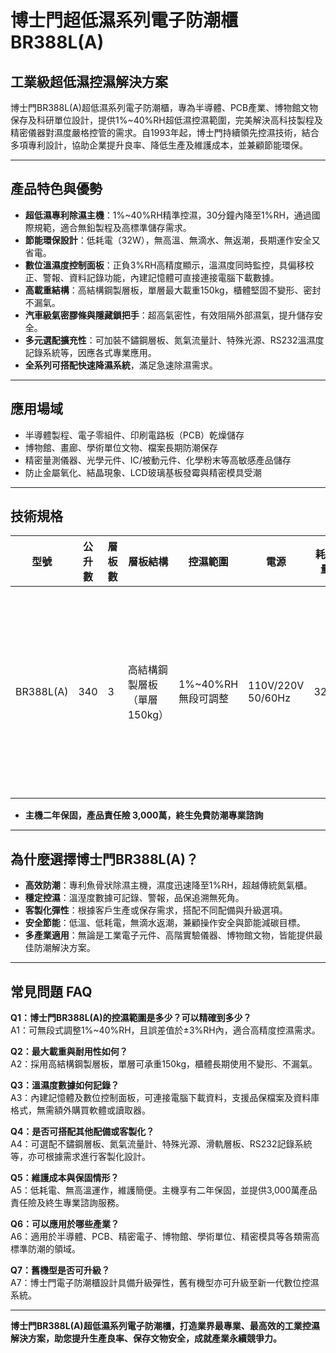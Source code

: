 # 博士門超低濕系列電子防潮櫃 BR388L(A)

## 工業級超低濕控濕解決方案

博士門BR388L(A)超低濕系列電子防潮櫃，專為半導體、PCB產業、博物館文物保存及科研單位設計，提供1%~40%RH超低濕控濕範圍，完美解決高科技製程及精密儀器對濕度嚴格控管的需求。自1993年起，博士門持續領先控濕技術，結合多項專利設計，協助企業提升良率、降低生產及維護成本，並兼顧節能環保。

---

## 產品特色與優勢

- **超低濕專利除濕主機**：1%~40%RH精準控濕，30分鐘內降至1%RH，通過國際規範，適合無鉛製程及高標準儲存需求。
- **節能環保設計**：低耗電（32W），無高溫、無滴水、無返潮，長期運作安全又省電。
- **數位溫濕度控制面板**：正負3%RH高精度顯示，溫濕度同時監控，具偏移校正、警報、資料記錄功能，內建記憶體可直接連接電腦下載數據。
- **高載重結構**：高結構鋼製層板，單層最大載重150kg，櫃體堅固不變形、密封不漏氣。
- **汽車級氣密膠條與隱藏鎖把手**：超高氣密性，有效阻隔外部濕氣，提升儲存安全。
- **多元選配擴充性**：可加裝不鏽鋼層板、氮氣流量計、特殊光源、RS232溫濕度記錄系統等，因應各式專業應用。
- **全系列可搭配快速降濕系統**，滿足急速除濕需求。

---

## 應用場域

- 半導體製程、電子零組件、印刷電路板（PCB）乾燥儲存
- 博物館、畫廊、學術單位文物、檔案長期防潮保存
- 精密量測儀器、光學元件、IC/被動元件、化學粉末等高敏感產品儲存
- 防止金屬氧化、結晶現象、LCD玻璃基板發霉與精密模具受潮

---

## 技術規格

| 型號   | 公升數 | 層板數 | 層板結構              | 控濕範圍     | 電源                | 耗電量 | 外部尺寸 (mm)         | 內部尺寸 (mm)         | 選購配備                                                        |
|--------|--------|--------|-----------------------|--------------|---------------------|--------|-----------------------|-----------------------|-----------------------------------------------------------------|
| BR388L(A) | 340    | 3      | 高結構鋼製層板（單層150kg） | 1%~40%RH 無段可調整 | 110V/220V 50/60Hz  | 32W    | W880 x H950 x D450   | W878 x H872 x D449   | 不鏽鋼櫃體、層板、氮氣流量計、特殊光源、內建插座、滑軌層板、警示鈴、RS232系統等 |

- **主機二年保固，產品責任險 3,000萬，終生免費防潮專業諮詢**

---

## 為什麼選擇博士門BR388L(A)？

- **高效防潮**：專利魚骨狀除濕主機，濕度迅速降至1%RH，超越傳統氮氣櫃。
- **穩定控濕**：溫溼度數據可記錄、警報，品保追溯無死角。
- **客製化彈性**：根據客戶生產或保存需求，搭配不同配備與升級選項。
- **安全節能**：低溫、低耗電，無滴水返潮，兼顧操作安全與節能減碳目標。
- **多產業適用**：無論是工業電子元件、高階實驗儀器、博物館文物，皆能提供最佳防潮解決方案。

---

## 常見問題 FAQ

**Q1：博士門BR388L(A)的控濕範圍是多少？可以精確到多少？**  
A1：可無段式調整1%~40%RH，且誤差值於±3%RH內，適合高精度控濕需求。

**Q2：最大載重與耐用性如何？**  
A2：採用高結構鋼製層板，單層可承重150kg，櫃體長期使用不變形、不漏氣。

**Q3：溫濕度數據如何記錄？**  
A3：內建記憶體及數位控制面板，可連接電腦下載資料，支援品保檔案及資料庫格式，無需額外購買軟體或讀取器。

**Q4：是否可搭配其他配備或客製化？**  
A4：可選配不鏽鋼層板、氮氣流量計、特殊光源、滑軌層板、RS232記錄系統等，亦可根據需求進行客製化設計。

**Q5：維護成本與保固情形？**  
A5：低耗電、無高溫運作，維護簡便。主機享有二年保固，並提供3,000萬產品責任險及終生專業諮詢服務。

**Q6：可以應用於哪些產業？**  
A6：適用於半導體、PCB、精密電子、博物館、學術單位、精密模具等各類需高標準防潮的領域。

**Q7：舊機型是否可升級？**  
A7：博士門電子防潮櫃設計具備升級彈性，舊有機型亦可升級至新一代數位控濕系統。

---

**博士門BR388L(A)超低濕系列電子防潮櫃，打造業界最專業、最高效的工業控濕解決方案，助您提升生產良率、保存文物安全，成就產業永續競爭力。**